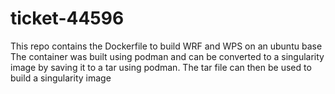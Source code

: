 # ticket-44596

This repo contains the Dockerfile to build WRF and WPS on an ubuntu base
The container was built using podman and can be converted to a singularity image by saving it to a tar using podman.
The tar file can then be used to build a singularity image
